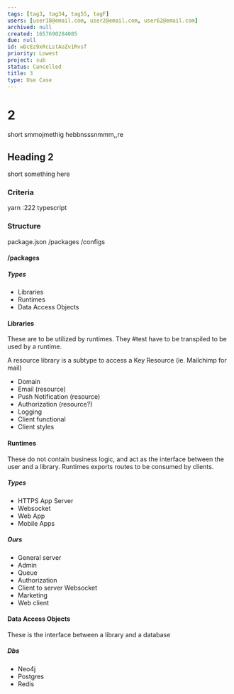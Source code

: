 ```yaml
---
tags: [tag3, tag34, tag55, tagF]
users: [user18@email.com, user2@email.com, user62@email.com]
archived: null
created: 1657690284085
due: null
id: wDcEz9xRcLstAoZv1Rvsf
priority: Lowest
project: sub
status: Cancelled
title: 3
type: Use Case
---
```

<!-- GENERATED WITH GITDOWN; DO NOT CHANGE -->

# 2

short smmojmethig hebbnsssnmmm,,re

## Heading 2

short something here

### Criteria

yarn :222 typescript

### Structure

package.json /packages /configs

#### /packages

##### Types

* Libraries
* Runtimes
* Data Access Objects

#### Libraries

These are to be utilized by runtimes. They #test have to be transpiled to be used by a runtime.

A resource library is a subtype to access a Key Resource (ie. Mailchimp for mail)

* Domain
* Email (resource)
* Push Notification (resource)
* Authorization (resource?)
* Logging
* Client functional
* Client styles

#### Runtimes

These do not contain business logic, and act as the interface between the user and a library. Runtimes exports routes to be consumed by clients.

##### Types

* HTTPS App Server
* Websocket
* Web App
* Mobile Apps

##### Ours

* General server
* Admin
* Queue
* Authorization
* Client to server Websocket
* Marketing
* Web client

#### Data Access Objects

These is the interface between a library and a database

##### Dbs

* Neo4j
* Postgres
* Redis